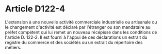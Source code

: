 # Article D122-4

L'extension à une nouvelle activité commerciale industrielle ou artisanale ou le changement d'activité est déclaré par l'étranger ou son mandataire au préfet compétent qui lui remet un nouveau récépissé dans les conditions de l'article D. 122-2.      Il est fourni à l'appui de ces déclarations un extrait du registre du commerce et des sociétés ou un extrait du répertoire des métiers.